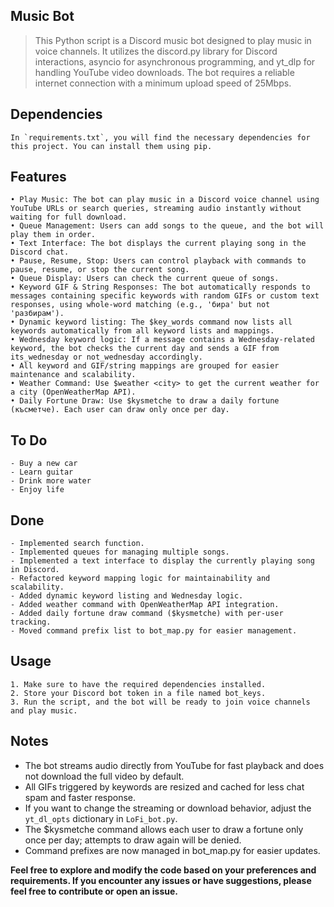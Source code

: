 ## Music Bot

> This Python script is a Discord music bot designed to play music in voice channels.
> It utilizes the discord.py library for Discord interactions, asyncio for asynchronous programming, and yt_dlp for handling YouTube video downloads.
> The bot requires a reliable internet connection with a minimum upload speed of 25Mbps.

## Dependencies

    In `requirements.txt`, you will find the necessary dependencies for this project. You can install them using pip.

## Features

    • Play Music: The bot can play music in a Discord voice channel using YouTube URLs or search queries, streaming audio instantly without waiting for full download.
    • Queue Management: Users can add songs to the queue, and the bot will play them in order.
    • Text Interface: The bot displays the current playing song in the Discord chat.
    • Pause, Resume, Stop: Users can control playback with commands to pause, resume, or stop the current song.
    • Queue Display: Users can check the current queue of songs.
    • Keyword GIF & String Responses: The bot automatically responds to messages containing specific keywords with random GIFs or custom text responses, using whole-word matching (e.g., 'бира' but not 'разбирам').
    • Dynamic keyword listing: The $key_words command now lists all keywords automatically from all keyword lists and mappings.
    • Wednesday keyword logic: If a message contains a Wednesday-related keyword, the bot checks the current day and sends a GIF from its_wednesday or not_wednesday accordingly.
    • All keyword and GIF/string mappings are grouped for easier maintenance and scalability.
    • Weather Command: Use $weather <city> to get the current weather for a city (OpenWeatherMap API).
    • Daily Fortune Draw: Use $kysmetche to draw a daily fortune (късметче). Each user can draw only once per day.

## To Do

    - Buy a new car
    - Learn guitar
    - Drink more water
    - Enjoy life

## Done

    - Implemented search function.
    - Implemented queues for managing multiple songs.
    - Implemented a text interface to display the currently playing song in Discord.
    - Refactored keyword mapping logic for maintainability and scalability.
    - Added dynamic keyword listing and Wednesday logic.
    - Added weather command with OpenWeatherMap API integration.
    - Added daily fortune draw command ($kysmetche) with per-user tracking.
    - Moved command prefix list to bot_map.py for easier management.

## Usage

    1. Make sure to have the required dependencies installed.
    2. Store your Discord bot token in a file named bot_keys.
    3. Run the script, and the bot will be ready to join voice channels and play music.

## Notes
- The bot streams audio directly from YouTube for fast playback and does not download the full video by default.
- All GIFs triggered by keywords are resized and cached for less chat spam and faster response.
- If you want to change the streaming or download behavior, adjust the `yt_dl_opts` dictionary in `LoFi_bot.py`.
- The $kysmetche command allows each user to draw a fortune only once per day; attempts to draw again will be denied.
- Command prefixes are now managed in bot_map.py for easier updates.

**Feel free to explore and modify the code based on your preferences and requirements. If you encounter any issues or have suggestions, please feel free to contribute or open an issue.**
